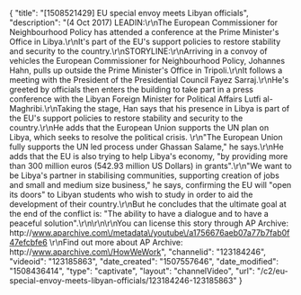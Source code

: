 {
    "title": "[1508521429] EU special envoy meets Libyan officials",
    "description": "(4 Oct 2017) LEADIN:\r\nThe European Commissioner for Neighbourhood Policy has attended a conference at the Prime Minister's Office in Libya.\r\nIt's part of the EU's support policies to restore stability and security to the country.\r\nSTORYLINE:\r\nArriving in a convoy of vehicles the European Commissioner for Neighbourhood Policy, Johannes Hahn, pulls up outside the Prime Minister's Office in Tripoli.\r\nIt follows a meeting with the President of the Presidential Council Fayez Sarraj.\r\nHe's greeted by officials then enters the building to take part in a press conference with the Libyan Foreign Minister for Political Affairs Lutfi al-Maghribi.\r\nTaking the stage, Han says that his presence in Libya is part of the EU's support policies to restore stability and security to the country.\r\nHe adds that the European Union supports the UN plan on Libya, which seeks to resolve the political crisis. \r\n\"The European Union fully supports the UN led process under Ghassan Salame,\" he says.\r\nHe adds that the EU is also trying to help Libya's economy, \"by providing more than 300 million euros (542.93 million US Dollars) in grants\".\r\n\"We want to be Libya's partner in stabilising communities, supporting creation of jobs and small and medium size business,\" he says, confirming the EU will \"open its doors\" to Libyan students who wish to study in order to aid the development of their country.\r\nBut he concludes that the ultimate goal at the end of the conflict is: \"The ability to have a dialogue and to have a peaceful solution\".\r\n\r\n\r\nYou can license this story through AP Archive: http:\/\/www.aparchive.com\/metadata\/youtube\/a1756676aeb07a77b7fab0f47efcbfe6 \r\nFind out more about AP Archive: http:\/\/www.aparchive.com\/HowWeWork",
    "channelid": "123184246",
    "videoid": "123185863",
    "date_created": "1507557646",
    "date_modified": "1508436414",
    "type": "captivate",
    "layout": "channelVideo",
    "url": "\/c2\/eu-special-envoy-meets-libyan-officials\/123184246-123185863"
}